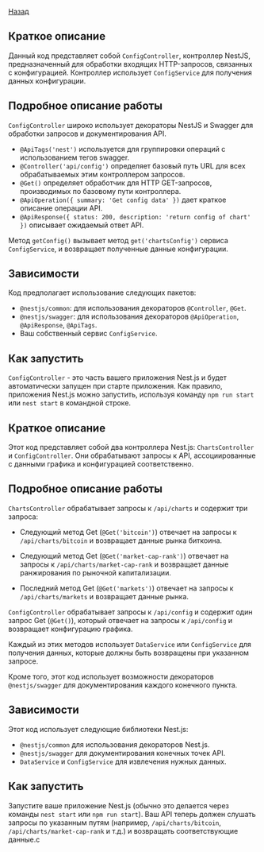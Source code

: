 [Назад](../README.md)

## Краткое описание

Данный код представляет собой `ConfigController`, контроллер NestJS, предназначенный для обработки входящих HTTP-запросов, связанных с конфигурацией. Контроллер использует `ConfigService` для получения данных конфигурации.

## Подробное описание работы

`ConfigController` широко использует декораторы NestJS и Swagger для обработки запросов и документирования API.

- `@ApiTags('nest')` используется для группировки операций с использованием тегов swagger.
- `@Controller('api/config')` определяет базовый путь URL для всех обрабатываемых этим контроллером запросов.
- `@Get()` определяет обработчик для HTTP GET-запросов, производимых по базовому пути контроллера.
- `@ApiOperation({ summary: 'Get config data' })` дает краткое описание операции API.
- `@ApiResponse({ status: 200, description: 'return config of chart' })` описывает ожидаемый ответ API.

Метод `getConfig()` вызывает метод `get('chartsConfig')` сервиса `ConfigService`, и возвращает полученные данные конфигурации.

## Зависимости

Код предполагает использование следующих пакетов:

- `@nestjs/common`: для использования декораторов `@Controller`, `@Get`.
- `@nestjs/swagger`: для использования декораторов `@ApiOperation`, `@ApiResponse`, `@ApiTags`.
- Ваш собственный сервис `ConfigService`.

## Как запустить

`ConfigController` - это часть вашего приложения Nest.js и будет автоматически запущен при старте приложения. Как правило, приложения Nest.js можно запустить, используя команду `npm run start` или `nest start` в командной строке.

## Краткое описание

Этот код представляет собой два контроллера Nest.js: `ChartsController` и `ConfigController`. Они обрабатывают запросы к API, ассоциированные с данными графика и конфигурацией соответственно.

## Подробное описание работы

`ChartsController` обрабатывает запросы к `/api/charts` и содержит три запроса:

- Следующий метод Get (`@Get('bitcoin')`) отвечает на запросы к `/api/charts/bitcoin` и возвращает данные рынка биткоина.

- Следующий метод Get (`@Get('market-cap-rank')`) отвечает на запросы к `/api/charts/market-cap-rank` и возвращает данные ранжирования по рыночной капитализации.

- Последний метод Get (`@Get('markets')`) отвечает на запросы к `/api/charts/markets` и возвращает данные рынка.

`ConfigController` обрабатывает запросы к `/api/config` и содержит один запрос Get (`@Get()`), который отвечает на запросы к `/api/config` и возвращает конфигурацию графика.

Каждый из этих методов использует `DataService` или `ConfigService` для получения данных, которые должны быть возвращены при указанном запросе.

Кроме того, этот код использует возможности декораторов `@nestjs/swagger` для документирования каждого конечного пункта.

## Зависимости

Этот код использует следующие библиотеки Nest.js:

- `@nestjs/common` для использования декораторов Nest.js.
- `@nestjs/swagger` для документирования конечных точек API.
- `DataService` и `ConfigService` для извлечения нужных данных.

## Как запустить

Запустите ваше приложение Nest.js (обычно это делается через команды `nest start` или `npm run start`). Ваш API теперь должен слушать запросы по указанным путям (например, `/api/charts/bitcoin`, `/api/charts/market-cap-rank` и т.д.) и возвращать соответствующие данные.с
